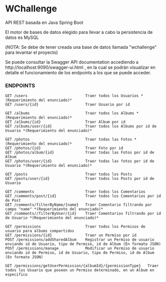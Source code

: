 # WChallenge

API REST basada en Java Spring Boot

El motor de bases de datos elegido para llevar a cabo la persistencia de datos es MySQL 

(*NOTA*: Se debe de tener creada una base de datos llamada "wchallenge" para levantar el proyecto)

Se puede consultar la Swagger API documentation accediendo a http://localhost:9090/swagger-ui.html , en la cual se podrán visualizar en detalle el funcionamiento de los endpoints a los que se puede acceder.

### ENDPOINTS

```
GET	/users				            Traer todos los Usuarios *(Requerimiento del enunciado)*
GET	/users/{id}			            Traer Usuario por id

GET	/albums				            Traer todos los Albums *(Requerimiento del enunciado)*
GET	/albums/{id}			        Traer Album por id
GET	/albums/user/{id}		        Traer todos los Albums por id de Usuario *(Requerimiento del enunciado)*

GET	/photos				            Traer todas las Fotos *(Requerimiento del enunciado)*
GET	/photos/{id}			        Traer Foto por id
GET	/photos/album/{id}		        Traer todas las Fotos por id de Album
GET	/photos/user/{id}		        Traer todas las fotos por id de Usuario *(Requerimiento del enunciado)*
			
GET	/posts				            Traer todos los Posts
GET	/posts/user/{id}		        Traer todos los Posts por id de Usuario
			
GET	/comments			            Traer todos los Comentarios
GET	/comments/post/{id}		        Traer todos los Comentarios por id de Post
GET	/comments/filterByName/{name}	Traer Comentario filtrando por campo "name" *(Requerimiento del enunciado)*
GET	/comments//filterByUser/{id}	Traer Comentarios filtrando por id de Usuario *(Requerimiento del enunciado)*

GET	/permissions			        Traer todos los Permisos de usuario para albums compartidos
GET	/permissions/{id}		        Traer un Permiso por id
POST /permissions/addSharedAlbum	Registrar un Permiso de usuario enviando id de Usuario, tipo de Permiso, id de Album (En formato JSON)
POST /permissions/manage		    Modificar un Permiso de usuario enviando id de Permiso, id de Usuario, tipo de Permiso, id de Album (En formato JSON)

GET /permissions/getUserPermission/{albumId}/{permissionType}	Traer todos los Usuario que poseen un Permiso determinado, en un Album en especifico
```